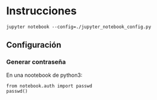# Instrucciones
`jupyter notebook --config=./jupyter_notebook_config.py`

## Configuración
### Generar contraseña
En una nootebook de python3:
```
from notebook.auth import passwd
passwd()
```